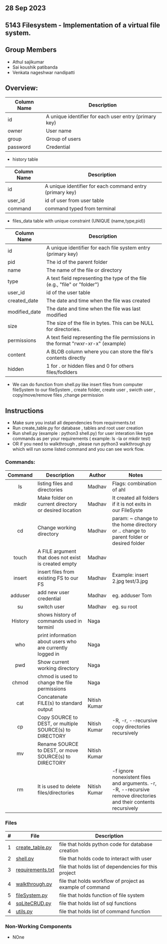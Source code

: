 ## 28 Sep 2023

## 5143 Filesystem - Implementation of a virtual file system.

## Group Members
- Athul sajikumar
- Sai koushik patibanda
- Venkata nageshwar nandipatti

## Overview:


| Column Name | Description |
| --- | --- |
| id | A unique identifier for each user entry (primary key) |
| owner | User name |
| group | Group of users |
| password | Credential |

-  history table 

| Column Name | Description |
| --- | --- |
| id | A unique identifier for each  command entry (primary key) |
| user_id | id of user from user table |
| command | command typed from terminal |


-  files_data  table with unique constraint (UNIQUE (name,type,pid))

| Column Name        | Description                                                |
| ------------------- | ---------------------------------------------------------- |
| id                 | A unique identifier for each file system entry (primary key) |
| pid                | The id of the parent folder                                |
| name               | The name of the file or directory                           |
| type               | A text field representing the type of the file (e.g., "file" or "folder") |
| user_id            | id of the user table                                       |
| created_date  | The date and time when the file was created         |
| modified_date  | The date and time when the file was last modified          |
| size               | The size of the file in bytes. This can be NULL for directories. |
| permissions        | A text field representing the file permissions in the format "rwxr-xr-x" (example) |
| content            | A BLOB column where you can store the file's contents directly |
| hidden   | 1 for . or hidden files and 0 for others files/fodlders |

-  We can do function from shell.py like insert files from computer fileSystem to our fileSystem , create folder, create user , swicth user , copy/move/remove files ,change permission 


    
## Instructions
- Make sure you install all dependencies from requirments.txt
- Run create_table.py  for database , tables and root user creation 
- Run shell.py (example : python3 shell.py) for user interation like type commands as per your requirements ( example: ls -la  or mkdir test)
- OR if you need to walkthrough , please run python3 walkthrough.py which will run some listed command and you can see work flow.

### Commands:


|   Command   | Description | Author | Notes |
| :---: | ----------- | ---------------------- | ---------------------- |    
|ls|	listing files and directories |Madhav	|Flags: combination of ahl	|
|mkdir|	Make folder  on current directory or desired location|Madhav	| It created all folders if it is not exits in our FileSyste |
|cd	|Change working directory |Madhav	|param: ~ change to the home directory or ..  change  to parent	 folder or desired folder|
|touch|A FILE argument that does not exist is created empty |Madhav||
|insert| insert files from existing FS to our FS |Madhav| Example: insert 2.jpg  test/3.jpg |
|adduser| add new user credential | Madhav| eg. adduser Tom|
|su | switch user |Madhav| eg. su root|
| History  | shows history of commands used in terminl | Naga |   |
| who | print information about users who are currently logged in |Naga |
|pwd	|Show current working directory |Naga	||
|chmod| chmod is used to change the file permissions |Naga |
|cat|	 Concatenate FILE(s) to standard output |Nitish	Kumar||
|cp|Copy SOURCE to DEST, or multiple SOURCE(s) to DIRECTORY| Nitish	Kumar |-R, -r, --recursive  copy directories recursively|
|mv| Rename SOURCE to DEST, or move SOURCE(s) to DIRECTORY | Nitish	Kumar ||
|rm|It is used to delete files/directories|Nitish	Kumar|-f ignore nonexistent files and arguments. -r, -R, --recursive   remove directories and their contents recursively|

### Files

|   #   | File            | Description                                        |
| :---: | --------------- | -------------------------------------------------- |
|   1   | [create_table.py  ](create_table.py)      | file that holds python code for database creation   |
|   2  | [shell.py](shell.py)     | file that holds code to interact with user  |
|   3 | [requirements.txt](requirements.txt)   | file that holds list of dependencies for this project    |
|   4| [walkthrough.py](walkthrough.py)   | file that holds workflow of project as example of command    |
|   5| [fileSystem.py](helper/fileSystem.py)   | file that holds function of file system  |
|   4| [sqLiteCRUD.py ](helper/sqLiteCRUD.py )  | file that holds list of sql functions  |
|   4| [utils.py](helper/utils.py)   | file that holds list of command function    |



### Non-Working Components
- NOne

